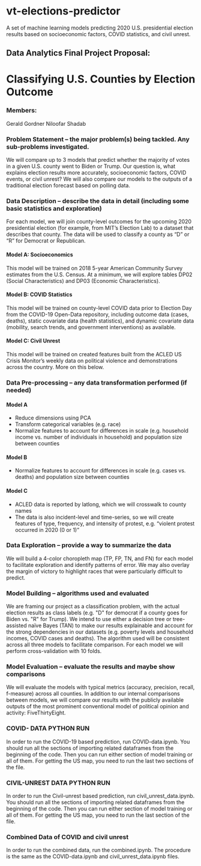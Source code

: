 # vt-elections-predictor
A set of machine learning models predicting 2020 U.S. presidential election results based on socioeconomic factors, COVID statistics, and civil unrest.

## Data Analytics Final Project Proposal:
# Classifying U.S. Counties by Election Outcome

### Members:
Gerald Gordner
Niloofar Shadab

### Problem Statement – the major problem(s) being tackled. Any sub-problems investigated.

We will compare up to 3 models that predict whether the majority of votes in a given U.S. county went to Biden or Trump. Our question is, what explains election results more accurately, socioeconomic factors, COVID events, or civil unrest? We will also compare our models to the outputs of a traditional election forecast based on polling data.

### Data Description – describe the data in detail (including some basic statistics and exploration)

For each model, we will join county-level outcomes for the upcoming 2020 presidential election (for example, from MIT’s Election Lab) to a dataset that describes that county. The data will be used to classify a county as “D” or “R” for Democrat or Republican.

#### Model A: Socioeconomics
This model will be trained on 2018 5-year American Community Survey estimates from the U.S. Census. At a minimum, we will explore tables DP02 (Social Characteristics) and DP03 (Economic Characteristics).

#### Model B: COVID Statistics
This model will be trained on county-level COVID data prior to Election Day from the COVID-19 Open-Data repository, including outcome data (cases, deaths), static covariate data (health statistics), and dynamic covariate data (mobility, search trends, and government interventions) as available.

#### Model C: Civil Unrest
This model will be trained on created features built from the ACLED US Crisis Monitor’s weekly data on political violence and demonstrations across the country. More on this below.

### Data Pre-processing – any data transformation performed (if needed)

#### Model A
-	Reduce dimensions using PCA
-	Transform categorical variables (e.g. race)
-	Normalize features to account for differences in scale (e.g. household income vs. number of individuals in household) and population size between counties

#### Model B
-	Normalize features to account for differences in scale (e.g. cases vs. deaths) and population size between counties

#### Model C
-	ACLED data is reported by latlong, which we will crosswalk to county names
-	The data is also incident-level and time-series, so we will create features of type, frequency, and intensity of protest, e.g. “violent protest occurred in 2020 (0 or 1)”

### Data Exploration – provide a way to summarize the data

We will build a 4-color choropleth map (TP, FP, TN, and FN) for each model to facilitate exploration and identify patterns of error. We may also overlay the margin of victory to highlight races that were particularly difficult to predict.

### Model Building – algorithms used and evaluated

We are framing our project as a classification problem, with the actual election results as class labels (e.g. "D" for democrat if a county goes for Biden vs. "R" for Trump). We intend to use either a decision tree or tree-assisted naïve Bayes (TAN) to make our results explainable and account for the strong dependencies in our datasets (e.g. poverty levels and household incomes, COVID cases and deaths). The algorithm used will be consistent across all three models to facilitate comparison. For each model we will perform cross-validation with 10 folds.

### Model Evaluation – evaluate the results and maybe show comparisons

We will evaluate the models with typical metrics (accuracy, precision, recall, f-measure) across all counties. In addition to our internal comparisons between models, we will compare our results with the publicly available outputs of the most prominent conventional model of political opinion and activity: FiveThirtyEight.

### COVID- DATA PYTHON RUN

In order to run the COVID-19 based prediction, run COVID-data.ipynb. You should run all the sections of importing related dataframes from the beginning of the code. Then you can run either section of model training or all of them. For getting the US map, you need to run the last two sections of the file.

### CIVIL-UNREST DATA PYTHON RUN

In order to run the Civil-unrest based prediction, run civil_unrest_data.ipynb. You should run all the sections of importing related dataframes from the beginning of the code. Then you can run either section of model training or all of them. For getting the US map, you need to run the last section of the file.

### Combined Data of COVID and civil unrest

In order to run the combined data, run the combined.ipynb. The procedure is the same as the COVID-data.ipynb and civil_unrest_data.ipynb files.
